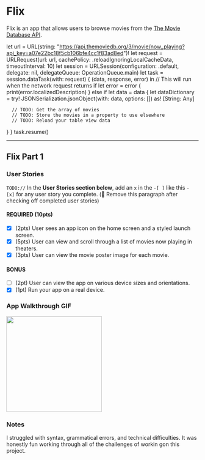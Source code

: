 # Flix

Flix is an app that allows users to browse movies from the [The Movie Database API](http://docs.themoviedb.apiary.io/#).

let url = URL(string: "https://api.themoviedb.org/3/movie/now_playing?api_key=a07e22bc18f5cb106bfe4cc1f83ad8ed")!
let request = URLRequest(url: url, cachePolicy: .reloadIgnoringLocalCacheData, timeoutInterval: 10)
let session = URLSession(configuration: .default, delegate: nil, delegateQueue: OperationQueue.main)
let task = session.dataTask(with: request) { (data, response, error) in
   // This will run when the network request returns
   if let error = error {
      print(error.localizedDescription)
   } else if let data = data {
      let dataDictionary = try! JSONSerialization.jsonObject(with: data, options: []) as! [String: Any]

      // TODO: Get the array of movies
      // TODO: Store the movies in a property to use elsewhere
      // TODO: Reload your table view data

   }
}
task.resume()

---

## Flix Part 1

### User Stories
`TODO://` In the **User Stories section below**, add an `x` in the `-[ ]` like this `- [x]` for any user story you complete. (🚫 Remove this paragraph after checking off completed user stories)

#### REQUIRED (10pts)
- [x] (2pts) User sees an app icon on the home screen and a styled launch screen.
- [x] (5pts) User can view and scroll through a list of movies now playing in theaters.
- [x] (3pts) User can view the movie poster image for each movie.

#### BONUS
- [ ] (2pt) User can view the app on various device sizes and orientations.
- [x] (1pt) Run your app on a real device.

### App Walkthrough GIF
<img src="http://g.recordit.co/Y8dytULEaq.gif" width=250><br>

### Notes
I struggled with syntax, grammatical errors, and technical difficulties. It was honestly fun working through all of the challenges of workin gon this project. 
